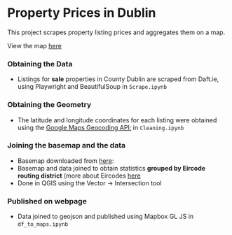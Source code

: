 # Property Prices in Dublin

This project scrapes property listing prices and aggregates them on a map. 

View the map [here](https://kellywaldro.github.io/dublin_properties/)

### Obtaining the Data 

- Listings for **sale** properties in County Dublin are scraped from Daft.ie, using Playwright and BeautifulSoup in `Scrape.ipynb`

### Obtaining the Geometry 

- The latitude and longitude coordinates for each listing were obtained using the [Google Maps Geocoding API:](   https://developers.google.com/maps/documentation/geocoding/overview) in `Cleaning.ipynb`

### Joining the basemap and the data 

- Basemap downloaded from [here](https://autoaddress.com/en-ie/support/developer-centre/resources/routing-key-boundaries): 
- Basemap and data joined to obtain statistics **grouped by Eircode routing district** (more about Eircodes [here](https://www.eircode.ie/what-is-eircode)
- Done in QGIS using the Vector -> Intersection tool 

### Published on webpage 

- Data joined to geojson and published using Mapbox GL JS in `df_to_maps.ipynb`



